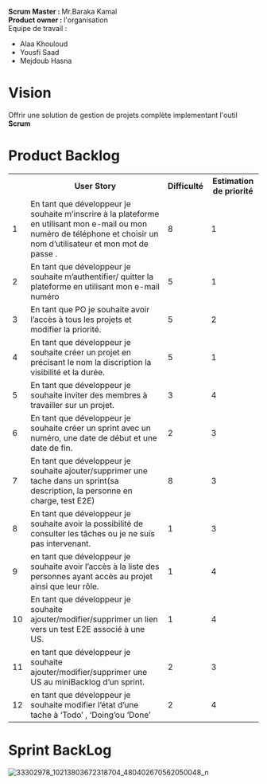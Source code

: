 <b>Scrum Master : </b> Mr.Baraka Kamal </br>
<b>Product owner : </b> l'organisation </br>
Equipe de travail : </br>
         <ul>
            <li>Alaa Khouloud</li>
            <li>Yousfi Saad</li>
            <li>Mejdoub Hasna</li>
         </ul>

<h1>Vision</h1>
<p>Offrir une solution de gestion de projets complète implementant l'outil <b>Scrum</b></p>

<h1>Product Backlog</h1> 
<table>
  <tr>
    <th></th>
    <th>User Story</th> 
    <th>Difficulté</th>
    <th>Estimation de priorité</th>
  </tr>
  <tr>
    <td>1</td>
    <td>En tant que développeur je souhaite m’inscrire à la plateforme en utilisant mon e-mail ou mon numéro de téléphone et choisir un nom d’utilisateur et mon mot de passe .</td> 
    <td>8</td> 
    <td>1</td>
  </tr>
  <tr>
    <td>2</td>
    <td>En tant que développeur je souhaite m’authentifier/ quitter la plateforme en utilisant mon e-mail numéro </td> 
    <td>5</td> 
    <td>1</td>
  </tr>
  <tr>
    <td>3</td>
    <td>En tant que PO je souhaite avoir l’accès à tous les projets et modifier la priorité.</td> 
    <td>5</td> 
    <td>2</td>
  </tr>
  <tr>
    <td>4</td>
    <td> En tant que développeur je souhaite créer un projet en précisant le nom la discription la visibilité et la durée.</td> 
    <td>5</td> 
    <td>1</td>
  </tr>
  <tr>
    <td>5</td>
    <td>En tant que développeur je souhaite inviter des membres à travailler sur un projet.</td> 
    <td>3</td> 
    <td>4</td>
  </tr>
  <tr>
    <td>6</td>
    <td>En tant que développeur je souhaite créer un sprint avec un numéro, une date de début et une date de fin.</td> 
    <td>2</td> 
    <td>3</td>
  </tr>
  <tr>
    <td>7</td>
    <td>En tant que développeur je souhaite ajouter/supprimer une tache dans un sprint(sa description, la personne en charge, test E2E)     </td> 
    <td>8</td> 
    <td>3</td>
  </tr>
  <tr>
    <td>8</td>
    <td>En tant que développeur je souhaite avoir la possibilité de consulter les tâches ou je ne suis pas intervenant.</td> 
    <td>1</td> 
    <td>3</td>
  </tr>
  <tr>
    <td>9</td>
    <td>en tant que développeur je souhaite avoir l’accès à la liste des personnes ayant accès au projet ainsi que leur rôle.</td> 
    <td>1</td> 
    <td>4</td>
  </tr>
  <tr>
    <td>10</td>
    <td>En tant que développeur je souhaite ajouter/modifier/supprimer un lien vers un test E2E associé à une US.</td> 
    <td>1</td> 
    <td>4</td>
  </tr>
  <tr>
    <td>11</td>
    <td>en tant que développeur je souhaite ajouter/modifier/supprimer une US au miniBacklog d’un sprint. </td> 
    <td>2</td> 
    <td>3</td>
  </tr>
  <tr>
    <td>12</td>
    <td>en tant que développeur je souhaite modifier l’état d’une tache à ‘Todo’ , ‘Doing’ou ‘Done’</td> 
    <td>2</td> 
    <td>4</td>
  </tr>
</table>


<h1>Sprint BackLog</h1>

![33302978_10213803672318704_480402670562050048_n](https://user-images.githubusercontent.com/28570109/40538728-bee1f210-6012-11e8-97b2-59cdcbe0c601.jpg)

